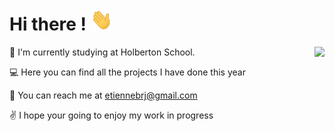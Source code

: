 # Hi there ! <img src="https://raw.githubusercontent.com/ABSphreak/ABSphreak/master/gifs/Hi.gif" width="35" height="35" />

<a href="https://github.com/anuraghazra/github-readme-stats">
  <img align="right" src="https://github-readme-stats.vercel.app/api/top-langs/?username=EtienneBrJ&layout=compact" />
</a>


:book:  I'm currently studying at Holberton School.

:computer: Here you can find all the projects I have done this year

:email: You can reach me at etiennebrj@gmail.com

:v: I hope your going to enjoy my work in progress 
